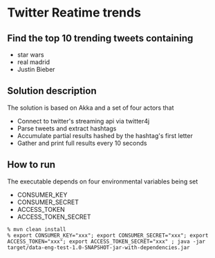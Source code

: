 # Twitter Reatime trends 

## Find the top 10 trending tweets containing
 * star wars
 * real madrid
 * Justin Bieber
 
## Solution description

The solution is based on Akka and a set of four actors that

 * Connect to twitter's streaming api via twitter4j 
 * Parse tweets and extract hashtags
 * Accumulate partial results hashed by the hashtag's first letter 
 * Gather and print full results every 10 seconds
 
 
## How to run

The executable depends on four environmental variables being set

 * CONSUMER_KEY
 * CONSUMER_SECRET
 * ACCESS_TOKEN
 * ACCESS_TOKEN_SECRET
 
```
% mvn clean install
% export CONSUMER_KEY="xxx"; export CONSUMER_SECRET="xxx"; export ACCESS_TOKEN="xxx"; export ACCESS_TOKEN_SECRET="xxx" ; java -jar target/data-eng-test-1.0-SNAPSHOT-jar-with-dependencies.jar
```